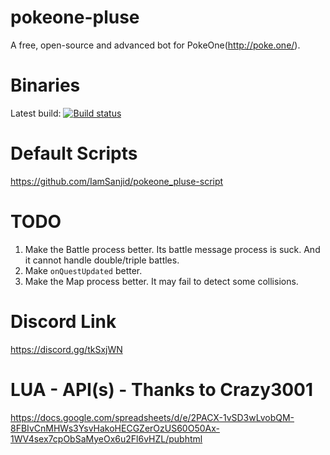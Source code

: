 # pokeone-pluse
A free, open-source and advanced bot for PokeOne(http://poke.one/).

# Binaries

Latest build: [![Build status](https://travis-ci.org/IamSanjid/pokeone-pluse.svg?branch=master)](https://travis-ci.org/IamSanjid/pokeone-pluse/builds)

# Default Scripts
https://github.com/IamSanjid/pokeone_pluse-script

# TODO
1) Make the Battle process better. Its battle message process is suck. And it cannot handle double/triple battles.
2) Make `onQuestUpdated` better.
3) Make the Map process better. It may fail to detect some collisions. 

# Discord Link
https://discord.gg/tkSxjWN

# LUA - API(s) - Thanks to Crazy3001
https://docs.google.com/spreadsheets/d/e/2PACX-1vSD3wLvobQM-8FBIvCnMHWs3YsvHakoHECGZerOzUS60O50Ax-1WV4sex7cpObSaMyeOx6u2Fl6vHZL/pubhtml
